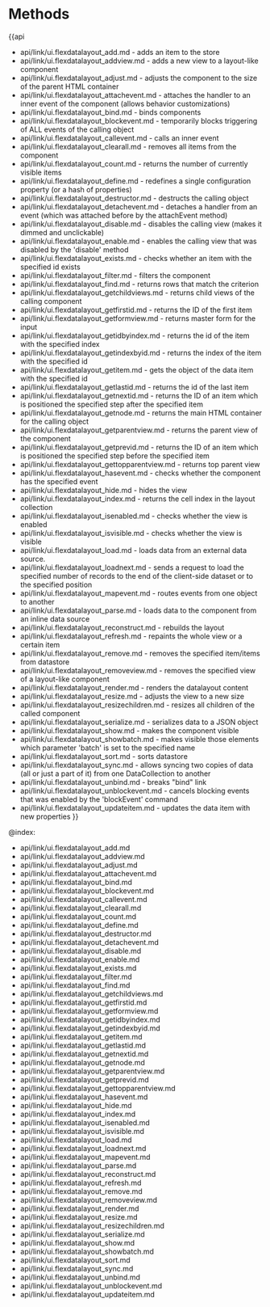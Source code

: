 Methods
=======

{{api
- api/link/ui.flexdatalayout_add.md - adds an item to the store
- api/link/ui.flexdatalayout_addview.md - adds a new view to a layout-like component
- api/link/ui.flexdatalayout_adjust.md - adjusts the component to the size of the parent HTML container
- api/link/ui.flexdatalayout_attachevent.md - attaches the handler to an inner event of the component (allows behavior customizations)
- api/link/ui.flexdatalayout_bind.md - binds components
- api/link/ui.flexdatalayout_blockevent.md - temporarily blocks triggering of ALL events of the calling object
- api/link/ui.flexdatalayout_callevent.md - calls an inner event
- api/link/ui.flexdatalayout_clearall.md - removes all items from the component
- api/link/ui.flexdatalayout_count.md - returns the number of currently visible items
- api/link/ui.flexdatalayout_define.md - redefines a single configuration property (or a hash of properties)
- api/link/ui.flexdatalayout_destructor.md - destructs the calling object
- api/link/ui.flexdatalayout_detachevent.md - detaches a handler from an event (which was attached before by the attachEvent method)
- api/link/ui.flexdatalayout_disable.md - disables the calling view (makes it dimmed and unclickable)
- api/link/ui.flexdatalayout_enable.md - enables the calling view that was disabled by the 'disable' method
- api/link/ui.flexdatalayout_exists.md - checks whether an item with the specified id exists
- api/link/ui.flexdatalayout_filter.md - filters the component
- api/link/ui.flexdatalayout_find.md - returns rows that match the criterion
- api/link/ui.flexdatalayout_getchildviews.md - returns child views of the calling component
- api/link/ui.flexdatalayout_getfirstid.md - returns the ID of the first item
- api/link/ui.flexdatalayout_getformview.md - returns master form for the input
- api/link/ui.flexdatalayout_getidbyindex.md - returns the id of the item with the specified index
- api/link/ui.flexdatalayout_getindexbyid.md - returns the index of the item with the specified id
- api/link/ui.flexdatalayout_getitem.md - gets the object of the data item with the specified id
- api/link/ui.flexdatalayout_getlastid.md - returns the id of the last item
- api/link/ui.flexdatalayout_getnextid.md - returns the ID of an item which is positioned the specified step after the specified item
- api/link/ui.flexdatalayout_getnode.md - returns the main HTML container for the calling object
- api/link/ui.flexdatalayout_getparentview.md - returns the parent view of the component
- api/link/ui.flexdatalayout_getprevid.md - returns the ID of an item which is positioned the specified step before the specified item
- api/link/ui.flexdatalayout_gettopparentview.md - returns top parent view
- api/link/ui.flexdatalayout_hasevent.md - checks whether the component has the specified event
- api/link/ui.flexdatalayout_hide.md - hides the view
- api/link/ui.flexdatalayout_index.md - returns the cell index in the layout collection
- api/link/ui.flexdatalayout_isenabled.md - checks whether the view is enabled
- api/link/ui.flexdatalayout_isvisible.md - checks whether the view is visible
- api/link/ui.flexdatalayout_load.md - loads data from an external data source.
- api/link/ui.flexdatalayout_loadnext.md - sends a request to load the specified number of records to the end of the client-side dataset or to the specified position
- api/link/ui.flexdatalayout_mapevent.md - routes events from one object to another
- api/link/ui.flexdatalayout_parse.md - loads data to the component from an inline data source
- api/link/ui.flexdatalayout_reconstruct.md - rebuilds the layout
- api/link/ui.flexdatalayout_refresh.md - repaints the whole view or a certain item
- api/link/ui.flexdatalayout_remove.md - removes the specified item/items from datastore
- api/link/ui.flexdatalayout_removeview.md - removes the specified view of a layout-like component
- api/link/ui.flexdatalayout_render.md - renders the datalayout content
- api/link/ui.flexdatalayout_resize.md - adjusts the view to a new size
- api/link/ui.flexdatalayout_resizechildren.md - resizes all children of the called component
- api/link/ui.flexdatalayout_serialize.md - serializes data to a JSON object
- api/link/ui.flexdatalayout_show.md - makes the component visible
- api/link/ui.flexdatalayout_showbatch.md - makes visible those elements which parameter 'batch' is set to the specified name
- api/link/ui.flexdatalayout_sort.md - sorts datastore
- api/link/ui.flexdatalayout_sync.md - allows syncing two copies of data (all or just a part of it) from one DataCollection to another
- api/link/ui.flexdatalayout_unbind.md - breaks "bind" link
- api/link/ui.flexdatalayout_unblockevent.md - cancels blocking events that was enabled by the 'blockEvent' command
- api/link/ui.flexdatalayout_updateitem.md - updates the data item with new properties
}}

@index:
- api/link/ui.flexdatalayout_add.md
- api/link/ui.flexdatalayout_addview.md
- api/link/ui.flexdatalayout_adjust.md
- api/link/ui.flexdatalayout_attachevent.md
- api/link/ui.flexdatalayout_bind.md
- api/link/ui.flexdatalayout_blockevent.md
- api/link/ui.flexdatalayout_callevent.md
- api/link/ui.flexdatalayout_clearall.md
- api/link/ui.flexdatalayout_count.md
- api/link/ui.flexdatalayout_define.md
- api/link/ui.flexdatalayout_destructor.md
- api/link/ui.flexdatalayout_detachevent.md
- api/link/ui.flexdatalayout_disable.md
- api/link/ui.flexdatalayout_enable.md
- api/link/ui.flexdatalayout_exists.md
- api/link/ui.flexdatalayout_filter.md
- api/link/ui.flexdatalayout_find.md
- api/link/ui.flexdatalayout_getchildviews.md
- api/link/ui.flexdatalayout_getfirstid.md
- api/link/ui.flexdatalayout_getformview.md
- api/link/ui.flexdatalayout_getidbyindex.md
- api/link/ui.flexdatalayout_getindexbyid.md
- api/link/ui.flexdatalayout_getitem.md
- api/link/ui.flexdatalayout_getlastid.md
- api/link/ui.flexdatalayout_getnextid.md
- api/link/ui.flexdatalayout_getnode.md
- api/link/ui.flexdatalayout_getparentview.md
- api/link/ui.flexdatalayout_getprevid.md
- api/link/ui.flexdatalayout_gettopparentview.md
- api/link/ui.flexdatalayout_hasevent.md
- api/link/ui.flexdatalayout_hide.md
- api/link/ui.flexdatalayout_index.md
- api/link/ui.flexdatalayout_isenabled.md
- api/link/ui.flexdatalayout_isvisible.md
- api/link/ui.flexdatalayout_load.md
- api/link/ui.flexdatalayout_loadnext.md
- api/link/ui.flexdatalayout_mapevent.md
- api/link/ui.flexdatalayout_parse.md
- api/link/ui.flexdatalayout_reconstruct.md
- api/link/ui.flexdatalayout_refresh.md
- api/link/ui.flexdatalayout_remove.md
- api/link/ui.flexdatalayout_removeview.md
- api/link/ui.flexdatalayout_render.md
- api/link/ui.flexdatalayout_resize.md
- api/link/ui.flexdatalayout_resizechildren.md
- api/link/ui.flexdatalayout_serialize.md
- api/link/ui.flexdatalayout_show.md
- api/link/ui.flexdatalayout_showbatch.md
- api/link/ui.flexdatalayout_sort.md
- api/link/ui.flexdatalayout_sync.md
- api/link/ui.flexdatalayout_unbind.md
- api/link/ui.flexdatalayout_unblockevent.md
- api/link/ui.flexdatalayout_updateitem.md


